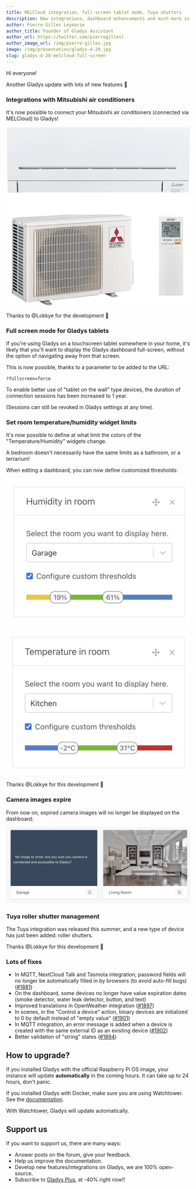 ```yaml
---
title: MELCloud integration, full-screen tablet mode, Tuya shutters
description: New integrations, dashboard enhancements and much more in Gladys Assistant 4.29
author: Pierre-Gilles Leymarie
author_title: Founder of Gladys Assistant
author_url: https://twitter.com/pierregillesl
author_image_url: /img/pierre-gilles.jpg
image: /img/presentation/gladys-4-29.jpg
slug: gladys-4-29-melcloud-full-screen
---
```


Hi everyone!

Another Gladys update with lots of new features 🥳

### Integrations with Mitsubishi air conditioners

It's now possible to connect your Mitsubishi air conditioners (connected via MELCloud) to Gladys!

![Mitsubishi air conditioner](../static/img/articles/en/gladys-4-29/mitsubishi-ac.jpg)

Thanks to @Lokkye for the development 🙌

### Full screen mode for Gladys tablets

If you're using Gladys on a touchscreen tablet somewhere in your home, it's likely that you'll want to display the Gladys dashboard full-screen, without the option of navigating away from that screen.

This is now possible, thanks to a parameter to be added to the URL:

```
?fullscreen=force
```

To enable better use of "tablet on the wall" type devices, the duration of connection sessions has been increased to 1 year.

(Sessions can still be revoked in Gladys settings at any time).

### Set room temperature/humidity widget limits

It's now possible to define at what limit the colors of the "Temperature/Humidity" widgets change.

A bedroom doesn't necessarily have the same limits as a bathroom, or a terrarium!

When editing a dashboard, you can now define customized thresholds:

![Humidity widget limits](../static/img/articles/en/gladys-4-29/humidity-thresholds.jpg)

![Temperature widget limits](../static/img/articles/en/gladys-4-29/temperature-thresholds.jpg)

Thanks @Lokkye for this development 🙌

### Camera images expire

From now on, expired camera images will no longer be displayed on the dashboard:

![Camera image expiration](../static/img/articles/en/gladys-4-29/camera-expiration.jpg)

### Tuya roller shutter management

The Tuya integration was released this summer, and a new type of device has just been added: roller shutters.

Thanks @Lokkye for this development 🙌

### Lots of fixes

- In MQTT, NextCloud Talk and Tasmota integration, password fields will no longer be automatically filled in by browsers (to avoid auto-fill bugs) ([#1881](https://github.com/GladysAssistant/Gladys/pull/1881))
- On the dashboard, some devices no longer have value expiration dates (smoke detector, water leak detector, button, and text)
- Improved translations in OpenWeather integration ([#1897](https://github.com/GladysAssistant/Gladys/pull/1897))
- In scenes, in the "Control a device" action, binary devices are initialized to 0 by default instead of "empty value" ([#1901](https://github.com/GladysAssistant/Gladys/pull/1901))
- In MQTT integration, an error message is added when a device is created with the same external ID as an existing device ([#1902](https://github.com/GladysAssistant/Gladys/pull/1902))
- Better validation of "string" states ([#1894](https://github.com/GladysAssistant/Gladys/pull/1894))

## How to upgrade?

If you installed Gladys with the official Raspberry Pi OS image, your instance will update **automatically** in the coming hours. It can take up to 24 hours, don't panic.

If you installed Gladys with Docker, make sure you are using Watchtower. See the [documentation](/docs/installation/docker#auto-upgrade-gladys-with-watchtower).

With Watchtower, Gladys will update automatically.

## Support us

If you want to support us, there are many ways:

- Answer posts on the forum, give your feedback.
- Help us improve the documentation.
- Develop new features/integrations on Gladys, we are 100% open-source.
- Subscribe to [Gladys Plus](/plus), at -40% right now!!

